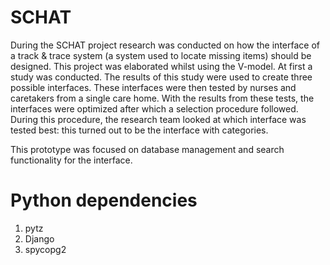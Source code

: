 # SCHAT
During the SCHAT project research was conducted on how the interface of a track &amp; trace system (a
system used to locate missing items) should be designed. This project was elaborated whilst using
the V-model. At first a study was conducted. The results of this study were used to create three
possible interfaces. These interfaces were then tested by nurses and caretakers from a single care
home. With the results from these tests, the interfaces were optimized after which a selection
procedure followed. During this procedure, the research team looked at which interface was tested
best: this turned out to be the interface with categories.

This prototype was focused on database management and search functionality for the interface.

# Python dependencies
1. pytz
2. Django
3. spycopg2
